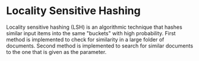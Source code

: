 # Locality Sensitive Hashing

Locality sensitive hashing (LSH) is an algorithmic technique that hashes similar input items into the same "buckets" with high probability.
First method is implemented to check for similarity in a large folder of documents.
Second method is implemented to search for similar documents to the one that is given as the parameter.
